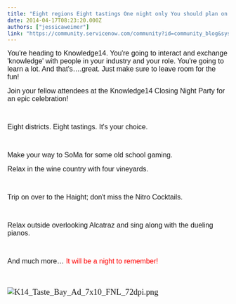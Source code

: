 ```yaml
---
title: "Eight regions Eight tastings One night only You should plan on it"
date: 2014-04-17T08:23:20.000Z
authors: ["jessicaweimer"]
link: "https://community.servicenow.com/community?id=community_blog&sys_id=ae5da629dbd0dbc01dcaf3231f9619d2"
---
```

<p><span style="font-size: 12pt; font-family: arial, helvetica, sans-serif;">You're heading to Knowledge14. You're going to interact and exchange 'knowledge' with people in your industry and your role. You're going to learn a lot. And that's….great. Just make sure to leave room for the fun! </span></p><p></p><p><span style="font-size: 12pt; font-family: arial, helvetica, sans-serif;">Join your fellow attendees at the Knowledge14 Closing Night Party for an epic celebration! </span></p><p><span style="font-size: 12pt; font-family: arial, helvetica, sans-serif;"><br/></span></p><p><span style="font-size: 12pt; font-family: arial, helvetica, sans-serif;">Eight districts. Eight tastings. It's your choice. </span></p><p><span style="font-size: 12pt; font-family: arial, helvetica, sans-serif;"><br/></span></p><p><span style="font-size: 12pt; font-family: arial, helvetica, sans-serif;">Make your way to SoMa for some old school gaming.</span></p><p></p><p><span style="font-size: 12pt; font-family: arial, helvetica, sans-serif;">Relax in the wine country with four vineyards. </span></p><p><span style="font-size: 12pt; font-family: arial, helvetica, sans-serif;"><br/></span></p><p><span style="font-size: 12pt; font-family: arial, helvetica, sans-serif;">Trip on over to the Haight; don't miss the Nitro Cocktails. </span></p><p><span style="font-size: 12pt; font-family: arial, helvetica, sans-serif;"><br/></span></p><p><span style="font-size: 12pt; font-family: arial, helvetica, sans-serif;">Relax outside overlooking Alcatraz and sing along with the dueling pianos. </span></p><p><span style="font-size: 12pt; font-family: arial, helvetica, sans-serif;"><br/></span></p><p><span style="font-size: 12pt; font-family: arial, helvetica, sans-serif;">And much more… <span style="color: #ff0000;">It will be a night to remember!</span></span></p><p><span style="font-size: 14.0pt; font-family: Calibri;"><br/></span></p><p><span style="font-size: 14.0pt; font-family: Calibri;"><img  alt="K14_Taste_Bay_Ad_7x10_FNL_72dpi.png" class="image-0 jive-image" src="eb4fb806db10130468c1fb651f9619f4.iix" style="height: auto;"/><br/></span></p>